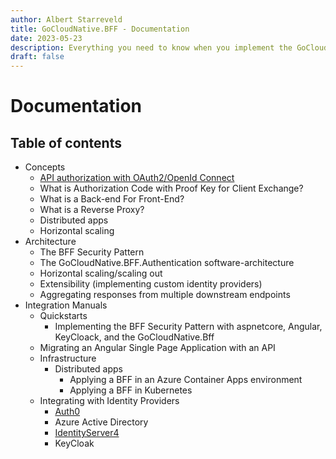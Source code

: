 ```yaml
---
author: Albert Starreveld
title: GoCloudNative.BFF - Documentation
date: 2023-05-23
description: Everything you need to know when you implement the GoCloudNative.BFF with your aspnetcore API and your Angular/NX single page application.
draft: false
---
```

# Documentation

## Table of contents 

- Concepts
  - [API authorization with OAuth2/OpenId Connect](/concepts/api-authorization/)
  - What is Authorization Code with Proof Key for Client Exchange?
  - What is a Back-end For Front-End?
  - What is a Reverse Proxy?
  - Distributed apps
  - Horizontal scaling
- Architecture
  - The BFF Security Pattern  
  - The GoCloudNative.BFF.Authentication software-architecture
  - Horizontal scaling/scaling out
  - Extensibility (implementing custom identity providers)
  - Aggregating responses from multiple downstream endpoints
- Integration Manuals
  - Quickstarts
    - Implementing the BFF Security Pattern with aspnetcore, Angular, KeyCloack, and the GoCloudNative.Bff
  - Migrating an Angular Single Page Application with an API
  - Infrastructure
    - Distributed apps
      - Applying a BFF in an Azure Container Apps environment
      - Applying a BFF in Kubernetes
  - Integrating with Identity Providers
    - [Auth0](/integration-manuals/integrating-with-identity-providers/auth0/)
    - Azure Active Directory
    - [IdentityServer4](/integration-manuals/integrating-with-identity-providers/identityserver4)
    - KeyCloak